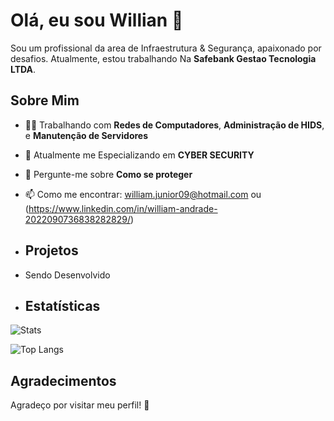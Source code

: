 # Olá, eu sou Willian 👋

Sou um profissional da area de Infraestrutura & Segurança, apaixonado por desafios. Atualmente, estou trabalhando Na **Safebank Gestao Tecnologia LTDA**.

## Sobre Mim

- 🧑‍💻 Trabalhando com **Redes de Computadores**, **Administração de HIDS**, e **Manutenção de Servidores**
- 🌱 Atualmente me Especializando em **CYBER SECURITY**
- 💬 Pergunte-me sobre **Como se proteger**
- 📫 Como me encontrar: william.junior09@hotmail.com ou (https://www.linkedin.com/in/william-andrade-2022090736838282829/)

- ## Projetos

- Sendo Desenvolvido

- ## Estatísticas

![Stats](https://github-readme-stats.vercel.app/api?username=willian-J-A&show_icons=true&hide_title=true&count_private=true&include_all_commits=true&hide=prs)

![Top Langs](https://github-readme-stats.vercel.app/api/top-langs/?username=willian-J-A&layout=compact)


## Agradecimentos

Agradeço por visitar meu perfil! 🌟
